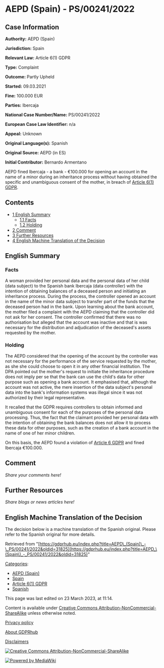# AEPD (Spain) - PS/00241/2022

## Case Information

**Authority:** AEPD (Spain)

**Jurisdiction:** Spain

**Relevant Law:** Article 6(1) GDPR

**Type:** Complaint

**Outcome:** Partly Upheld

**Started:** 09.03.2021

**Fine:** 100.000 EUR

**Parties:** Ibercaja

**National Case Number/Name:** PS/00241/2022

**European Case Law Identifier:** n/a

**Appeal:** Unknown

**Original Language(s):** Spanish

**Original Source:** AEPD (in ES)

**Initial Contributor:** Bernardo Armentano

AEPD fined Ibercaja - a bank - €100.000 for opening an account in the name of a minor during an inheritance process without having obtained the specific and unambiguous consent of the mother, in breach of [Article 6(1) GDPR](/index.php?title=Article_6_GDPR#1 "Article 6 GDPR").

## Contents

*   [1 English Summary](#English_Summary)
    *   [1.1 Facts](#Facts)
    *   [1.2 Holding](#Holding)
*   [2 Comment](#Comment)
*   [3 Further Resources](#Further_Resources)
*   [4 English Machine Translation of the Decision](#English_Machine_Translation_of_the_Decision)

## English Summary

### Facts

A woman provided her personal data and the personal data of her child (data subject) to the Spanish bank Ibercaja (data controller) with the intention of obtaining balances of a deceased person and initiating an inheritance process. During the process, the controller opened an account in the name of the minor data subject to transfer part of the funds that the deceased person had in the bank. Upon learning about the bank account, the mother filed a complaint with the AEPD claiming that the controller did not ask for her consent. The controller confirmed that there was no authorisation but alleged that the account was inactive and that is was necessary for the distribution and adjudication of the deceased's assets requested by the mother.

### Holding

The AEPD considered that the opening of the account by the controller was not necessary for the performance of the service requested by the mother, as she she could choose to open it in any other financial institution. The DPA pointed out the mother's request to initiate the inheritance procedure does not imply per se that the bank can use the child's data for other purpose such as opening a bank account. It emphasised that, although the account was not active, the mere insertion of the data subject's personal data into the bank's information systems was illegal since it was not authorized by their legal representative.

It recalled that the GDPR requires controllers to obtain informed and unambiguous consent for each of the purposes of the personal data processing. Thus, the fact that the claimant provided her personal data with the intention of obtaining the bank balances does not allow it to process these data for other purposes, such as the creation of a bank account in the name of one of her minor children.

On this basis, the AEPD found a violation of [Article 6 GDPR](/index.php?title=Article_6_GDPR "Article 6 GDPR") and fined Ibercaja €100.000.

## Comment

_Share your comments here!_

## Further Resources

_Share blogs or news articles here!_

## English Machine Translation of the Decision

The decision below is a machine translation of the Spanish original. Please refer to the Spanish original for more details.

Retrieved from "[https://gdprhub.eu/index.php?title=AEPD\_(Spain)\_-\_PS/00241/2022&oldid=31825](https://gdprhub.eu/index.php?title=AEPD_\(Spain\)_-_PS/00241/2022&oldid=31825)"

[Categories](/index.php?title=Special:Categories "Special:Categories"):

*   [AEPD (Spain)](/index.php?title=Category:AEPD_\(Spain\) "Category:AEPD (Spain)")
*   [Spain](/index.php?title=Category:Spain "Category:Spain")
*   [Article 6(1) GDPR](/index.php?title=Category:Article_6\(1\)_GDPR "Category:Article 6(1) GDPR")
*   [Spanish](/index.php?title=Category:Spanish "Category:Spanish")

This page was last edited on 23 March 2023, at 11:14.

Content is available under [Creative Commons Attribution-NonCommercial-ShareAlike](https://creativecommons.org/licenses/by-nc-sa/4.0/) unless otherwise noted.

[Privacy policy](/index.php?title=GDPRhub:Privacy_policy)

[About GDPRhub](/index.php?title=GDPRhub:About)

[Disclaimers](/index.php?title=GDPRhub:General_disclaimer)

[![Creative Commons Attribution-NonCommercial-ShareAlike](/resources/assets/licenses/cc-by-nc-sa.png)](https://creativecommons.org/licenses/by-nc-sa/4.0/)

[![Powered by MediaWiki](/resources/assets/poweredby_mediawiki_88x31.png)](https://www.mediawiki.org/)